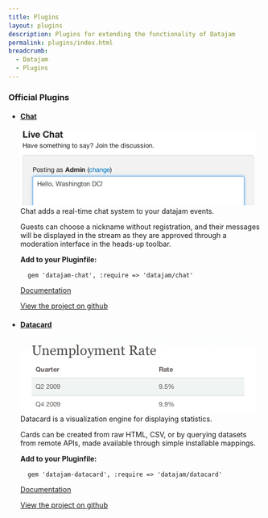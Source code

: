 ```yaml
---
title: Plugins
layout: plugins
description: Plugins for extending the functionality of Datajam
permalink: plugins/index.html
breadcrumb:
  - Datajam
  - Plugins
---
```


### Official Plugins

- #### [Chat](/plugins/chat/)
    ![Chat](/img/chat_poster.png)
    Chat adds a real-time chat system to your datajam events.

    Guests can choose a nickname without registration, and their messages
    will be displayed in the stream as they are approved through a moderation
    interface in the heads-up toolbar.

    **Add to your Pluginfile:**

        gem 'datajam-chat', :require => 'datajam/chat'

    [Documentation](/plugins/chat/)

    [View the project on github](https://github.com/sunlightlabs/datajam-chat)

- #### [Datacard](/plugins/datacard/)
    ![Datacard](/img/datacard_poster.png)
    Datacard is a visualization engine for displaying statistics.

    Cards can be created from raw HTML, CSV, or by querying datasets from remote
    APIs, made available through simple installable mappings.

    **Add to your Pluginfile:**

        gem 'datajam-datacard', :require => 'datajam/datacard'

    [Documentation](/plugins/datacard/)

    [View the project on github](https://github.com/sunlightlabs/d)

